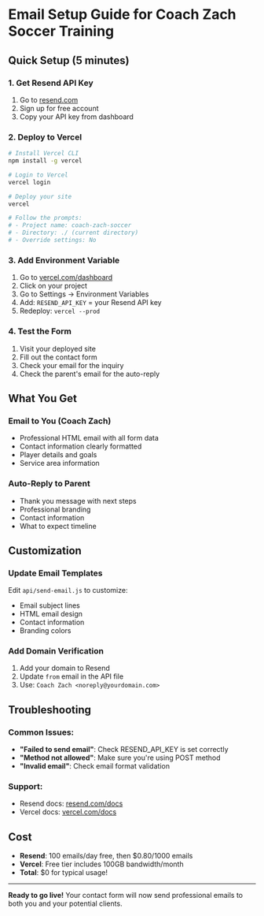 # Email Setup Guide for Coach Zach Soccer Training

## Quick Setup (5 minutes)

### 1. Get Resend API Key
1. Go to [resend.com](https://resend.com)
2. Sign up for free account
3. Copy your API key from dashboard

### 2. Deploy to Vercel
```bash
# Install Vercel CLI
npm install -g vercel

# Login to Vercel
vercel login

# Deploy your site
vercel

# Follow the prompts:
# - Project name: coach-zach-soccer
# - Directory: ./ (current directory)
# - Override settings: No
```

### 3. Add Environment Variable
1. Go to [vercel.com/dashboard](https://vercel.com/dashboard)
2. Click on your project
3. Go to Settings → Environment Variables
4. Add: `RESEND_API_KEY` = your Resend API key
5. Redeploy: `vercel --prod`

### 4. Test the Form
1. Visit your deployed site
2. Fill out the contact form
3. Check your email for the inquiry
4. Check the parent's email for the auto-reply

## What You Get

### Email to You (Coach Zach)
- Professional HTML email with all form data
- Contact information clearly formatted
- Player details and goals
- Service area information

### Auto-Reply to Parent
- Thank you message with next steps
- Professional branding
- Contact information
- What to expect timeline

## Customization

### Update Email Templates
Edit `api/send-email.js` to customize:
- Email subject lines
- HTML email design
- Contact information
- Branding colors

### Add Domain Verification
1. Add your domain to Resend
2. Update `from` email in the API file
3. Use: `Coach Zach <noreply@yourdomain.com>`

## Troubleshooting

### Common Issues:
- **"Failed to send email"**: Check RESEND_API_KEY is set correctly
- **"Method not allowed"**: Make sure you're using POST method
- **"Invalid email"**: Check email format validation

### Support:
- Resend docs: [resend.com/docs](https://resend.com/docs)
- Vercel docs: [vercel.com/docs](https://vercel.com/docs)

## Cost
- **Resend**: 100 emails/day free, then $0.80/1000 emails
- **Vercel**: Free tier includes 100GB bandwidth/month
- **Total**: $0 for typical usage!

---

**Ready to go live!** Your contact form will now send professional emails to both you and your potential clients. 